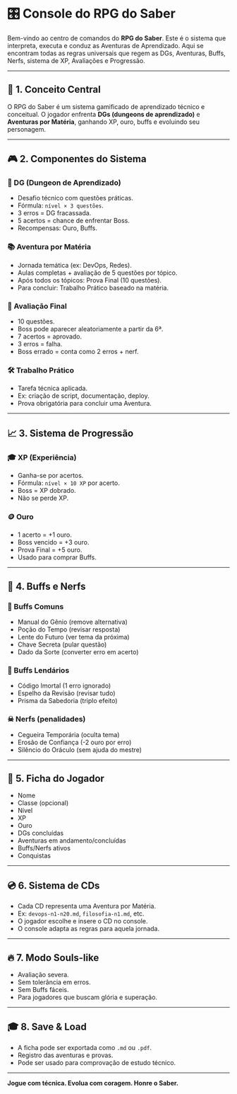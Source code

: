 # 🎛 Console do RPG do Saber

Bem-vindo ao centro de comandos do **RPG do Saber**. Este é o sistema que interpreta, executa e conduz as Aventuras de Aprendizado. Aqui se encontram todas as regras universais que regem as DGs, Aventuras, Buffs, Nerfs, sistema de XP, Avaliações e Progressão.

---

## 📘 1. Conceito Central

O RPG do Saber é um sistema gamificado de aprendizado técnico e conceitual. O jogador enfrenta **DGs (dungeons de aprendizado)** e **Aventuras por Matéria**, ganhando XP, ouro, buffs e evoluindo seu personagem.

---

## 🎮 2. Componentes do Sistema

### 🎯 DG (Dungeon de Aprendizado)

- Desafio técnico com questões práticas.
- Fórmula: `nível × 3 questões`.
- 3 erros = DG fracassada.
- 5 acertos = chance de enfrentar Boss.
- Recompensas: Ouro, Buffs.

### 📚 Aventura por Matéria

- Jornada temática (ex: DevOps, Redes).
- Aulas completas + avaliação de 5 questões por tópico.
- Após todos os tópicos: Prova Final (10 questões).
- Para concluir: Trabalho Prático baseado na matéria.

### 🧪 Avaliação Final

- 10 questões.
- Boss pode aparecer aleatoriamente a partir da 6ª.
- 7 acertos = aprovado.
- 3 erros = falha.
- Boss errado = conta como 2 erros + nerf.

### 🛠 Trabalho Prático

- Tarefa técnica aplicada.
- Ex: criação de script, documentação, deploy.
- Prova obrigatória para concluir uma Aventura.

---

## 📈 3. Sistema de Progressão

### 🎓 XP (Experiência)

- Ganha-se por acertos.
- Fórmula: `nível × 10 XP` por acerto.
- Boss = XP dobrado.
- Não se perde XP.

### 🪙 Ouro

- 1 acerto = +1 ouro.
- Boss vencido = +3 ouro.
- Prova Final = +5 ouro.
- Usado para comprar Buffs.

---

## 🧬 4. Buffs e Nerfs

### 🧪 Buffs Comuns

- Manual do Gênio (remove alternativa)
- Poção do Tempo (revisar resposta)
- Lente do Futuro (ver tema da próxima)
- Chave Secreta (pular questão)
- Dado da Sorte (converter erro em acerto)

### 🧪 Buffs Lendários

- Código Imortal (1 erro ignorado)
- Espelho da Revisão (revisar tudo)
- Prisma da Sabedoria (triplo efeito)

### ☠ Nerfs (penalidades)

- Cegueira Temporária (oculta tema)
- Erosão de Confiança (-2 ouro por erro)
- Silêncio do Oráculo (sem ajuda do mestre)

---

## 💾 5. Ficha do Jogador

- Nome
- Classe (opcional)
- Nível
- XP
- Ouro
- DGs concluídas
- Aventuras em andamento/concluídas
- Buffs/Nerfs ativos
- Conquistas

---

## 💿 6. Sistema de CDs

- Cada CD representa uma Aventura por Matéria.
- Ex: `devops-n1-n20.md`, `filosofia-n1.md`, etc.
- O jogador escolhe e insere o CD no console.
- O console adapta as regras para aquela jornada.

---

## 🔥 7. Modo Souls-like

- Avaliação severa.
- Sem tolerância em erros.
- Sem Buffs fáceis.
- Para jogadores que buscam glória e superação.

---

## 🎓 8. Save & Load

- A ficha pode ser exportada como `.md` ou `.pdf`.
- Registro das aventuras e provas.
- Pode ser usado para comprovação de estudo técnico.

---

**Jogue com técnica. Evolua com coragem. Honre o Saber.**
